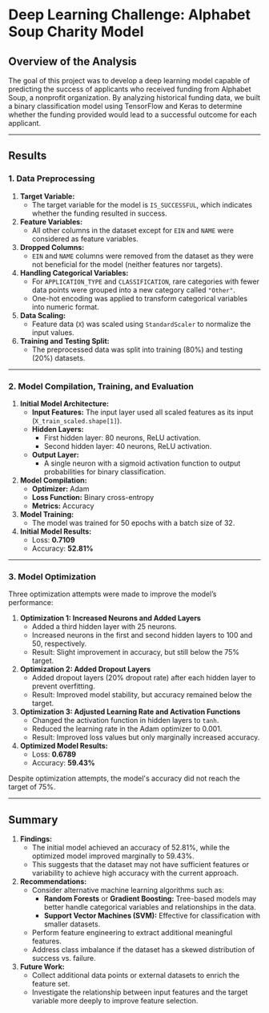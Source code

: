 # **Deep Learning Challenge: Alphabet Soup Charity Model**

## **Overview of the Analysis**

The goal of this project was to develop a deep learning model capable of predicting the success of applicants who received funding from Alphabet Soup, a nonprofit organization. By analyzing historical funding data, we built a binary classification model using TensorFlow and Keras to determine whether the funding provided would lead to a successful outcome for each applicant.

---

## **Results**

### **1. Data Preprocessing**

1. **Target Variable:**
   * The target variable for the model is `IS_SUCCESSFUL`, which indicates whether the funding resulted in success.
2. **Feature Variables:**
   * All other columns in the dataset except for `EIN` and `NAME` were considered as feature variables.
3. **Dropped Columns:**
   * `EIN` and `NAME` columns were removed from the dataset as they were not beneficial for the model (neither features nor targets).
4. **Handling Categorical Variables:**
   * For `APPLICATION_TYPE` and `CLASSIFICATION`, rare categories with fewer data points were grouped into a new category called `"Other"`.
   * One-hot encoding was applied to transform categorical variables into numeric format.
5. **Data Scaling:**
   * Feature data (`X`) was scaled using `StandardScaler` to normalize the input values.
6. **Training and Testing Split:**
   * The preprocessed data was split into training (80%) and testing (20%) datasets.

---

### **2. Model Compilation, Training, and Evaluation**

1. **Initial Model Architecture:**
   * **Input Features:** The input layer used all scaled features as its input (`X_train_scaled.shape[1]`).
   * **Hidden Layers:**
     * First hidden layer: 80 neurons, ReLU activation.
     * Second hidden layer: 40 neurons, ReLU activation.
   * **Output Layer:**
     * A single neuron with a sigmoid activation function to output probabilities for binary classification.
2. **Model Compilation:**
   * **Optimizer:** Adam
   * **Loss Function:** Binary cross-entropy
   * **Metrics:** Accuracy
3. **Model Training:**
   * The model was trained for 50 epochs with a batch size of 32.
4. **Initial Model Results:**
   * Loss: **0.7109**
   * Accuracy: **52.81%**

---

### **3. Model Optimization**

Three optimization attempts were made to improve the model’s performance:

1. **Optimization 1: Increased Neurons and Added Layers**
   * Added a third hidden layer with 25 neurons.
   * Increased neurons in the first and second hidden layers to 100 and 50, respectively.
   * Result: Slight improvement in accuracy, but still below the 75% target.
2. **Optimization 2: Added Dropout Layers**
   * Added dropout layers (20% dropout rate) after each hidden layer to prevent overfitting.
   * Result: Improved model stability, but accuracy remained below the target.
3. **Optimization 3: Adjusted Learning Rate and Activation Functions**
   * Changed the activation function in hidden layers to `tanh`.
   * Reduced the learning rate in the Adam optimizer to 0.001.
   * Result: Improved loss values but only marginally increased accuracy.
4. **Optimized Model Results:**
   * Loss: **0.6789**
   * Accuracy: **59.43%**

Despite optimization attempts, the model's accuracy did not reach the target of 75%.

---

## **Summary**

1. **Findings:**
   * The initial model achieved an accuracy of 52.81%, while the optimized model improved marginally to 59.43%.
   * This suggests that the dataset may not have sufficient features or variability to achieve high accuracy with the current approach.
2. **Recommendations:**
   * Consider alternative machine learning algorithms such as:
     * **Random Forests** or **Gradient Boosting:** Tree-based models may better handle categorical variables and relationships in the data.
     * **Support Vector Machines (SVM):** Effective for classification with smaller datasets.
   * Perform feature engineering to extract additional meaningful features.
   * Address class imbalance if the dataset has a skewed distribution of success vs. failure.
3. **Future Work:**
   * Collect additional data points or external datasets to enrich the feature set.
   * Investigate the relationship between input features and the target variable more deeply to improve feature selection.
